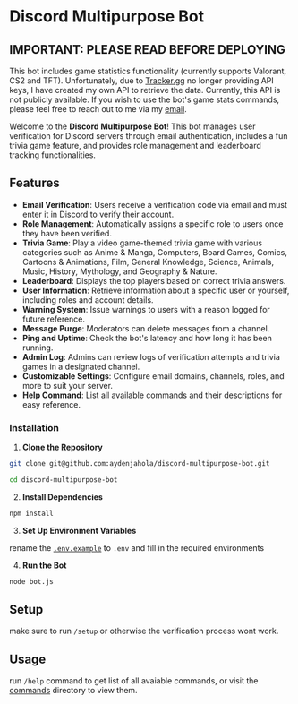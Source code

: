 # Discord Multipurpose Bot

## IMPORTANT: PLEASE READ BEFORE DEPLOYING

This bot includes game statistics functionality (currently supports Valorant, CS2 and TFT). Unfortunately, due to [Tracker.gg](https://tracker.gg/) no longer providing API keys, I have created my own API to retrieve the data. Currently, this API is not publicly available. If you wish to use the bot's game stats commands, please feel free to reach out to me via my [email](mailto:info@aydenjahola.com).

Welcome to the **Discord Multipurpose Bot**! This bot manages user verification for Discord servers through email authentication, includes a fun trivia game feature, and provides role management and leaderboard tracking functionalities.

## Features

- **Email Verification**: Users receive a verification code via email and must enter it in Discord to verify their account.
- **Role Management**: Automatically assigns a specific role to users once they have been verified.
- **Trivia Game**: Play a video game-themed trivia game with various categories such as Anime & Manga, Computers, Board Games, Comics, Cartoons & Animations, Film, General Knowledge, Science, Animals, Music, History, Mythology, and Geography & Nature.
- **Leaderboard**: Displays the top players based on correct trivia answers.
- **User Information**: Retrieve information about a specific user or yourself, including roles and account details.
- **Warning System**: Issue warnings to users with a reason logged for future reference.
- **Message Purge**: Moderators can delete messages from a channel.
- **Ping and Uptime**: Check the bot's latency and how long it has been running.
- **Admin Log**: Admins can review logs of verification attempts and trivia games in a designated channel.
- **Customizable Settings**: Configure email domains, channels, roles, and more to suit your server.
- **Help Command**: List all available commands and their descriptions for easy reference.

### Installation

1. **Clone the Repository**

```sh
git clone git@github.com:aydenjahola/discord-multipurpose-bot.git
```

```sh
cd discord-multipurpose-bot
```

2. **Install Dependencies**

```sh
npm install
```

3. **Set Up Environment Variables**

rename the [`.env.example`](./.env.example) to `.env` and fill in the required environments

4. **Run the Bot**

```sh
node bot.js
```

## Setup

make sure to run `/setup` or otherwise the verification process wont work.

## Usage

run `/help` command to get list of all avaiable commands, or visit the [commands](./commands/) directory to view them.
